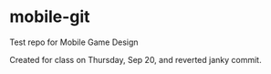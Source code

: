 # mobile-git
Test repo for Mobile Game Design

Created for class on Thursday, Sep 20, and reverted janky commit.

